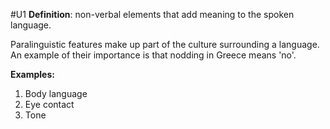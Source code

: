 #U1
**Definition**: non-verbal elements that add meaning to the spoken language.

Paralinguistic features make up part of the culture surrounding a language. An example of their importance is that nodding in Greece means 'no'.

**Examples:**
1. Body language
2. Eye contact
3. Tone